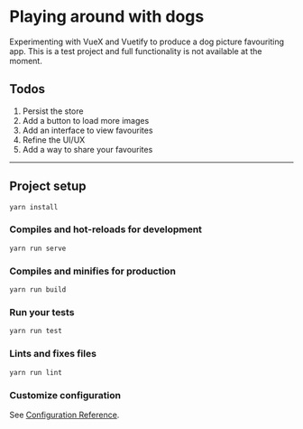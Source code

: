 # Playing around with dogs

Experimenting with VueX and Vuetify to produce a dog picture favouriting app. This is a test project and full functionality is not available at the moment.

## Todos

1. Persist the store
1. Add a button to load more images
1. Add an interface to view favourites
1. Refine the UI/UX
1. Add a way to share your favourites

------

## Project setup
```
yarn install
```

### Compiles and hot-reloads for development
```
yarn run serve
```

### Compiles and minifies for production
```
yarn run build
```

### Run your tests
```
yarn run test
```

### Lints and fixes files
```
yarn run lint
```

### Customize configuration
See [Configuration Reference](https://cli.vuejs.org/config/).
